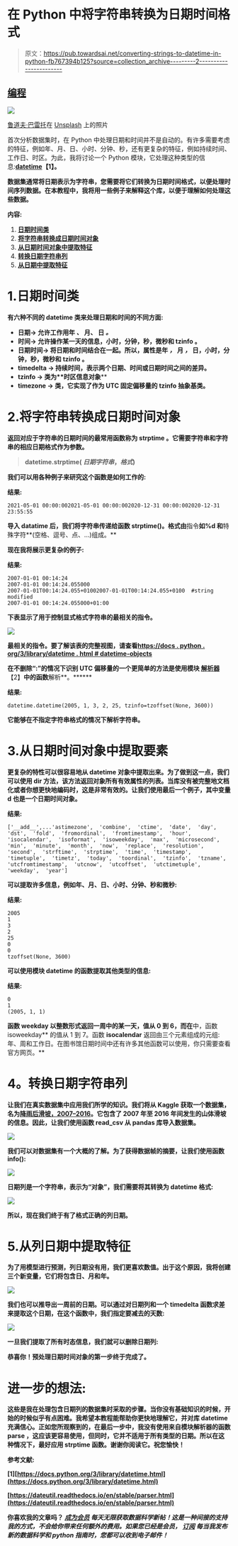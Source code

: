 # 在 Python 中将字符串转换为日期时间格式

> 原文：<https://pub.towardsai.net/converting-strings-to-datetime-in-python-fb767394b125?source=collection_archive---------2----------------------->

## [编程](https://towardsai.net/p/category/programming)

![](img/bea70e0e7a61fe4c99732c4430415bb8.png)

[鲁道夫·巴雷托](https://unsplash.com/@rodolfobarreto)在 [Unsplash](https://unsplash.com/) 上的照片

首次分析数据集时，在 Python 中处理日期和时间并不是自动的。有许多需要考虑的特征，例如年、月、日、小时、分钟、秒，还有更复杂的特征，例如持续时间、工作日、时区。为此，我将讨论一个 Python 模块，它处理这种类型的信息:[**datetime**](https://docs.python.org/3/library/datetime.html#tzinfo-objects)**【1】。**

**数据集通常将日期表示为字符串，您需要将它们转换为日期时间格式，以便处理时间序列数据。在本教程中，我将用一些例子来解释这个库，以便于理解如何处理这些数据。**

****内容:****

1.  **[**日期时间类**](#07a5)**
2.  **[**将字符串转换成日期时间对象**](#b4d5)**
3.  **[**从日期时间对象中提取特征**](#ba2f)**
4.  **[**转换日期字符串列**](#ffa2)**
5.  **[**从日期中提取特征**](#0fb2)**

# **1.日期时间类**

**有六种不同的 datetime 类来处理日期和时间的不同方面:**

*   ****日期→** 允许工作用**年** *、* **月**、 **日** *。***
*   ****时间→** 允许操作某一天的信息，**小时**，**分钟**，**秒**，**微秒**和 **tzinfo** 。**
*   ****日期时间→** 将日期和时间结合在一起。所以，属性是**年** *，* **月** *，* **日，小时**，**分钟**，**秒**，**微秒**和 **tzinfo** 。**
*   ****timedelta →** 持续时间，表示两个日期、时间或日期时间之间的差异。**
*   ****tzinfo →** 类为**时区信息对象****
*   ****timezone →** 类，它实现了作为 UTC 固定偏移量的 **tzinfo** 抽象基类。**

# **2.**将字符串转换成日期时间对象****

**返回对应于字符串的日期时间的最常用函数称为 **strptime** 。它需要字符串和字符串的相应日期格式作为参数。**

> **datetime.strptime( *日期字符串*，*格式*)**

**我们可以用各种例子来研究这个函数是如何工作的:**

**结果:**

```
2021-05-01 00:00:002021-05-01 00:00:002020-12-31 00:00:002020-12-31 23:55:55
```

**导入 datatime 后，我们将字符串传递给函数 strptime()。格式由**指令**如%d 和**特殊字符**(空格、逗号、点、…)组成。**

**现在我将展示更复杂的例子:**

**结果:**

```
2007-01-01 00:14:24
2007-01-01 00:14:24.055000
2007-01-01T00:14:24.055+01002007-01-01T00:14:24.055+0100  #string modified 
2007-01-01 00:14:24.055000+01:00
```

**下表显示了用于控制显式格式字符串的最相关的指令。**

**![](img/075e65cdf2883dd5d6d1864ea87ac3a5.png)**

**最相关的指令。要了解该表的完整视图，请查看[https://docs . python . org/3/library/datetime . html # datetime-objects](https://docs.python.org/3/library/datetime.html#datetime-objects)**

**在不删除“:”的情况下识别 UTC 偏移量的一个更简单的方法是使用模块 [**解析器**](https://dateutil.readthedocs.io/en/stable/parser.html)**【2】**中的函数**解析**。******

**结果:**

```
datetime.datetime(2005, 1, 3, 2, 25, tzinfo=tzoffset(None, 3600))
```

**它能够在不指定字符串格式的情况下解析字符串。**

# **3.从日期时间对象中提取要素**

**更复杂的特性可以很容易地从 datetime 对象中提取出来。为了做到这一点，我们可以使用 **dir** 方法，该方法返回对象所有有效属性的列表。当库没有被完整地文档化或者你想更快地编码时，这是非常有效的。让我们使用最后一个例子，其中变量 d 也是一个日期时间对象。**

**结果:**

```
['__add__',...'astimezone',  'combine',  'ctime',  'date',  'day',  'dst',  'fold',  'fromordinal',  'fromtimestamp',  'hour',  'isocalendar',  'isoformat',  'isoweekday',  'max',  'microsecond',  'min',  'minute',  'month',  'now',  'replace',  'resolution',  'second',  'strftime',  'strptime',  'time',  'timestamp',  'timetuple',  'timetz',  'today',  'toordinal',  'tzinfo',  'tzname',  'utcfromtimestamp',  'utcnow',  'utcoffset',  'utctimetuple',  'weekday',  'year']
```

**可以提取许多信息，例如年、月、日、小时、分钟、秒和微秒:**

**结果:**

```
2005 
1 
3 
2 
25 
0 
0 
tzoffset(None, 3600)
```

**可以使用模块 datetime 的函数提取其他类型的信息:**

**结果:**

```
0
1 
(2005, 1, 1)
```

**函数 **weekday** 以整数形式返回一周中的某一天，值从 0 到 6，而在**中，函数 isoweekday** 的值从 1 到 7。函数 **isocalendar** 返回由三个元素组成的元组:年、周和工作日。在图书馆日期时间中还有许多其他函数可以使用，你只需要查看官方网页。**

# ****4。转换日期字符串列****

**让我们在真实数据集中应用我们所学的知识。我们将从 Kaggle 获取一个数据集，名为[降雨后滑坡，2007–2016](https://www.kaggle.com/nasa/landslide-events)。它包含了 2007 年至 2016 年间发生的山体滑坡的信息。因此，让我们使用函数 read_csv 从 pandas 库导入数据集。**

**![](img/7ba2c7632796bd96b0bfa0143cbfe43c.png)**

**我们可以对数据集有一个大概的了解。为了获得数据帧的摘要，让我们使用函数 info():**

**![](img/757b9e4e0103f101770946f5f8bc6ba4.png)**

**日期列是一个字符串，表示为“对象”，我们需要将其转换为 **datetime** 格式:**

**![](img/699fbf6e8afcdd74ae22281d6d8f0eff.png)**

**所以，现在我们终于有了格式正确的列日期。**

# **5.从列日期中提取特征**

**为了用模型进行预测，列日期没有用，我们更喜欢数值。出于这个原因，我将创建三个新变量，它们将包含日、月和年。**

**![](img/9922a79f9d00f4172a3e0c5ab1143ad4.png)**

**我们也可以推导出一周前的日期。可以通过对日期列和一个 **timedelta** 函数求差来提取这个日期，在这个函数中，我们指定要减去的天数:**

**![](img/d0b622a723388d7a03cd9b34e848a457.png)**

**一旦我们提取了所有时态信息，我们就可以删除日期列:**

**恭喜你！预处理日期时间对象的第一步终于完成了。**

# **进一步的想法:**

**这些是我在处理包含日期列的数据集时采取的步骤。当你没有基础知识的时候，开始的时候似乎有点困难。我希望本教程能帮助你更快地理解它，并对库 **datetime** 充满信心。正如您所观察到的，在最后一步中，我没有使用来自模块解析器的函数 **parse** ，这应该更容易使用，但同时，它并不适用于所有类型的日期。所以在这种情况下，最好应用 **strptime** 函数。谢谢你阅读它。祝您愉快！**

****参考文献:****

**[1][https://docs.python.org/3/library/datetime.html](https://docs.python.org/3/library/datetime.html)**

**[https://dateutil.readthedocs.io/en/stable/parser.html](https://dateutil.readthedocs.io/en/stable/parser.html)**

**你喜欢我的文章吗？ [***成为会员***](https://eugenia-anello.medium.com/membership) ***每天无限获取数据科学新帖！这是一种间接的支持我的方式，不会给你带来任何额外的费用。如果您已经是会员，*** [***订阅***](https://eugenia-anello.medium.com/subscribe) ***每当我发布新的数据科学和 python 指南时，您都可以收到电子邮件！*****